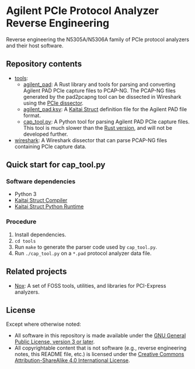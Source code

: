 # Agilent PCIe Protocol Analyzer Reverse Engineering

Reverse engineering the N5305A/N5306A family of PCIe protocol analyzers and
their host software.


## Repository contents

- [tools][tools]:
  - [agilent\_pad][rust-library]: A Rust library and tools for parsing and
    converting Agilent PAD PCIe capture files to PCAP-NG. The PCAP-NG files
    generated by the pad2pcapng tool can be dissected in Wireshark using the
    [PCIe dissector][dissector].
  - [agilent\_pad.ksy][ksy]: A [Kaitai Struct][kaitai-struct] definition
    file for the Agilent PAD file format.
  - [cap\_tool.py][cap-tool]: A Python tool for parsing Agilent PAD PCIe
    capture files. This tool is much slower than the
    [Rust version][rust-library], and will not be developed further.
- [wireshark][dissector]: A Wireshark dissector that can parse PCAP-NG files
  containing PCIe capture data.


## Quick start for cap\_tool.py


### Software dependencies

* Python 3
* [Kaitai Struct Compiler][ksc]
* [Kaitai Struct Python Runtime][kspr]


### Procedure

1. Install dependencies.
2. `cd tools`
3. Run `make` to generate the parser code used by `cap_tool.py`.
4. Run `./cap_tool.py` on a `*.pad` protocol analyzer data file.


## Related projects

* [Nox][nox]: A set of FOSS tools, utilities, and libraries for PCI-Express
  analyzers.


## License

Except where otherwise noted:

* All software in this repository is made available under the
  [GNU General Public License, version 3 or later][gpl].
* All copyrightable content that is not software (e.g., reverse engineering
  notes, this README file, etc.) is licensed under the
  [Creative Commons Attribution-ShareAlike 4.0 International License][cc-by-sa].


[tools]: tools
[rust-library]: tools/agilent_pad
[dissector]: wireshark
[ksy]: tools/agilent_pad.ksy
[kaitai-struct]: https://kaitai.io/
[cap-tool]: tools/cap_tool.py
[ksc]: https://github.com/kaitai-io/kaitai_struct_compiler
[kspr]: https://github.com/kaitai-io/kaitai_struct_python_runtime
[nox]: https://github.com/lethalbit/Nox
[gpl]: COPYING.txt
[cc-by-sa]: https://creativecommons.org/licenses/by-sa/4.0/
